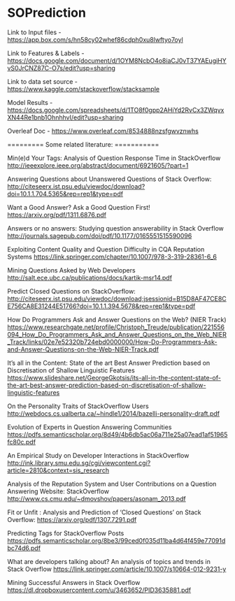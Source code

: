# SOPrediction

Link to Input files - https://app.box.com/s/hn58cy02whef86cdph0xu8lwftyo7oyl

Link to Features & Labels - https://docs.google.com/document/d/1OYM8NcbO4o8iaCJ0vT37YAEugiHYvS0JrCNZ87C-O7s/edit?usp=sharing

Link to data set source - https://www.kaggle.com/stackoverflow/stacksample

Model Results - https://docs.google.com/spreadsheets/d/1TO8f0gpp2AHiYd2RvCx3ZWqvxXN44Re1bnb1OhnhhvI/edit?usp=sharing

Overleaf Doc - https://www.overleaf.com/8534888nzsfgwvznwhs


========= Some related literature: ===========

Min(e)d Your Tags: Analysis of Question Response Time in StackOverflow
http://ieeexplore.ieee.org/abstract/document/6921605/?part=1

Answering Questions about Unanswered Questions of Stack Overflow:
http://citeseerx.ist.psu.edu/viewdoc/download?doi=10.1.1.704.5365&rep=rep1&type=pdf

Want a Good Answer? Ask a Good Question First!
https://arxiv.org/pdf/1311.6876.pdf

Answers or no answers: Studying question answerability in Stack Overflow
http://journals.sagepub.com/doi/pdf/10.1177/0165551515590096

Exploiting Content Quality and Question Difficulty in CQA Reputation Systems
https://link.springer.com/chapter/10.1007/978-3-319-28361-6_6

Mining Questions Asked by Web Developers
http://salt.ece.ubc.ca/publications/docs/kartik-msr14.pdf

Predict Closed Questions on StackOverflow:
http://citeseerx.ist.psu.edu/viewdoc/download;jsessionid=B15D8AF47CE8CE756CA8E31244E51766?doi=10.1.1.394.5678&rep=rep1&type=pdf

How Do Programmers Ask and Answer Questions on the Web? (NIER Track)
https://www.researchgate.net/profile/Christoph_Treude/publication/221556094_How_Do_Programmers_Ask_and_Answer_Questions_on_the_Web_NIER_Track/links/02e7e52320b724ebd0000000/How-Do-Programmers-Ask-and-Answer-Questions-on-the-Web-NIER-Track.pdf

It’s all in the Content: State of the art Best Answer Prediction based on Discretisation of Shallow Linguistic Features
https://www.slideshare.net/GeorgeGkotsis/its-all-in-the-content-state-of-the-art-best-answer-prediction-based-on-discretisation-of-shallow-linguistic-features

On the Personality Traits of StackOverflow Users
http://webdocs.cs.ualberta.ca/~hindle1/2014/bazelli-personality-draft.pdf

Evolution of Experts in Question Answering Communities
https://pdfs.semanticscholar.org/8d49/4b6db5ac06a711e25a07ead1af51965fc80c.pdf

An Empirical Study on Developer Interactions in StackOverflow
http://ink.library.smu.edu.sg/cgi/viewcontent.cgi?article=2810&context=sis_research

Analysis of the Reputation System and User Contributions on a Question Answering Website: StackOverflow
http://www.cs.cmu.edu/~dmovshov/papers/asonam_2013.pdf

Fit or Unfit : Analysis and Prediction of ‘Closed Questions’ on Stack Overflow:
https://arxiv.org/pdf/1307.7291.pdf

Predicting Tags for StackOverflow Posts
https://pdfs.semanticscholar.org/8be3/99ced0f035d11ba4d64f459e77091dbc74d6.pdf

What are developers talking about? An analysis of topics and trends in Stack Overflow
https://link.springer.com/article/10.1007/s10664-012-9231-y

Mining Successful Answers in Stack Overflow 
https://dl.dropboxusercontent.com/u/3463652/PID3635881.pdf
